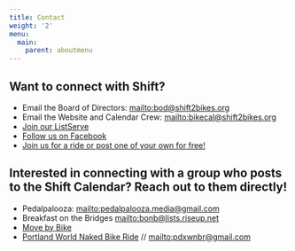 ```yaml
---
title: Contact
weight: '2'
menu:
  main:
    parent: aboutmenu
---
```

## Want to connect with Shift?  

* Email the Board of Directors: <mailto:bod@shift2bikes.org>
* Email the Website and Calendar Crew: <mailto:bikecal@shift2bikes.org> 
* [Join our ListServe](https://lists.riseup.net/www/info/shift)
* [Follow us on Facebook](https://www.facebook.com/shift2bikes/)
* [Join us for a ride or post one of your own for free!](http://www.shift2bikes.org/) 

## Interested in connecting with a group who posts to the Shift Calendar?  Reach out to them directly!

*  Pedalpalooza: <mailto:pedalpalooza.media@gmail.com>
*  Breakfast on the Bridges <mailto:bonb@lists.riseup.net>
*  [Move by Bike](https://www.facebook.com/groups/movebybike)
*  [Portland World Naked Bike Ride](http://pdxwnbr.org/) // <mailto:pdxwnbr@gmail.com>
